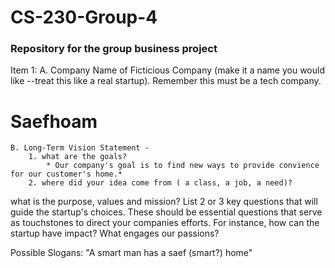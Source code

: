 # CS-230-Group-4
### Repository for the group business project
Item 1:
    A. Company Name of Ficticious Company (make it a name you would like --treat this like a real startup). Remember this must be a tech company.
   # Saefhoam
    B. Long-Term Vision Statement -
        1. what are the goals?
            * Our company's goal is to find new ways to provide convience for our customer's home.* 
        2. where did your idea come from ( a class, a job, a need)?
what is the purpose, values and mission? List 2 or 3 key questions that will guide the startup's choices. These should be essential questions that serve as touchstones to direct your companies efforts. For instance, how can the startup have impact? What engages our passions?


Possible Slogans: 
"A smart man has a saef (smart?) home"
